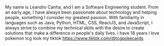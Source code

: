 My name is Leandro Canha, and I am a Software Engineering student. From an early age, I have always been passionate about technology and helping people, something I consider my greatest passion. With familiarity in languages such as Java, Python, HTML, CSS, ReactJS, and JavaScript, I always strive to combine my technical skills with the desire to create solutions that make a difference in people's daily lives.
i have 18 years
i love pokemon tcg look my tiktok https://www.tiktok.com/@tcgpokecards
<!---
Le3Dev/Le3Dev is a ✨ special ✨ repository because its `README.md` (this file) appears on your GitHub profile.
You can click the Preview link to take a look at your changes.
--->
